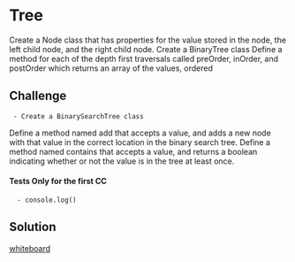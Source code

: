 #  Tree

Create a Node class that has properties for the value stored in the node, the left child node, and the right child node.
Create a BinaryTree class
Define a method for each of the depth first traversals called preOrder, inOrder, and postOrder which returns an array of the values, ordered

## Challenge
     
     - Create a BinarySearchTree class
Define a method named add that accepts a value, and adds a new node with that value in the correct location in the binary search tree.
Define a method named contains that accepts a value, and returns a boolean indicating whether or not the value is in the tree at least once.

#### Tests Only for the first CC
      
      - console.log()
   
       
## Solution

[whiteboard](https://github.com/Balqees-401-advanced-javascript/data-structures-and-algorithms/blob/master/assets/20200614_004815.jpg)